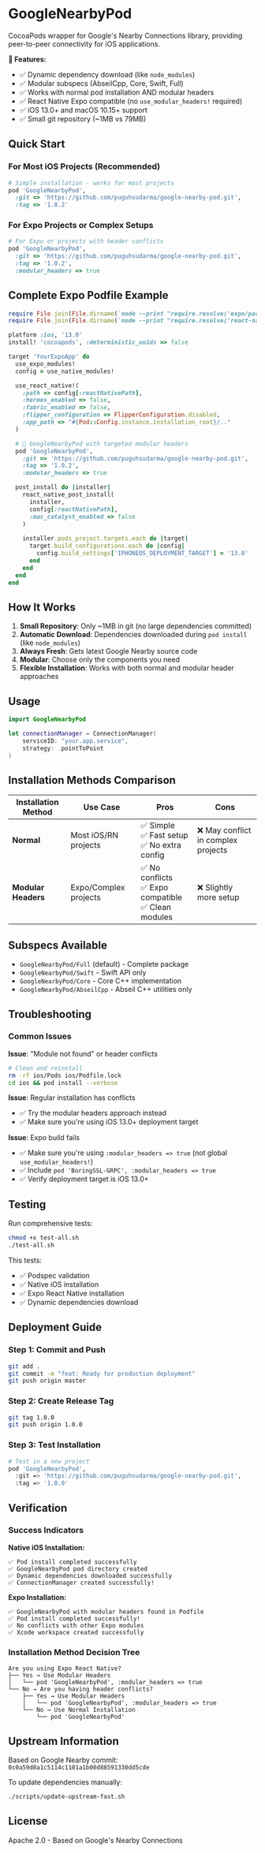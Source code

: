 # GoogleNearbyPod

CocoaPods wrapper for Google's Nearby Connections library, providing peer-to-peer connectivity for iOS applications.

**🚀 Features:**
- ✅ Dynamic dependency download (like `node_modules`)
- ✅ Modular subspecs (AbseilCpp, Core, Swift, Full)
- ✅ Works with normal pod installation AND modular headers
- ✅ React Native Expo compatible (no `use_modular_headers!` required)
- ✅ iOS 13.0+ and macOS 10.15+ support
- ✅ Small git repository (~1MB vs 79MB)

## Quick Start

### For Most iOS Projects (Recommended)

```ruby
# Simple installation - works for most projects
pod 'GoogleNearbyPod', 
  :git => 'https://github.com/puguhsudarma/google-nearby-pod.git',
  :tag => '1.0.2'
```

### For Expo Projects or Complex Setups

```ruby
# For Expo or projects with header conflicts
pod 'GoogleNearbyPod', 
  :git => 'https://github.com/puguhsudarma/google-nearby-pod.git',
  :tag => '1.0.2',
  :modular_headers => true
```

## Complete Expo Podfile Example

```ruby
require File.join(File.dirname(`node --print "require.resolve('expo/package.json')"`), "scripts/autolinking")
require File.join(File.dirname(`node --print "require.resolve('react-native/package.json')"`), "scripts/react_native_pods")

platform :ios, '13.0'
install! 'cocoapods', :deterministic_uuids => false

target 'YourExpoApp' do
  use_expo_modules!
  config = use_native_modules!

  use_react_native!(
    :path => config[:reactNativePath],
    :hermes_enabled => false,
    :fabric_enabled => false,
    :flipper_configuration => FlipperConfiguration.disabled,
    :app_path => "#{Pod::Config.instance.installation_root}/.."
  )

  # 🚀 GoogleNearbyPod with targeted modular headers
  pod 'GoogleNearbyPod', 
    :git => 'https://github.com/puguhsudarma/google-nearby-pod.git',
    :tag => '1.0.2',
    :modular_headers => true

  post_install do |installer|
    react_native_post_install(
      installer,
      config[:reactNativePath],
      :mac_catalyst_enabled => false
    )
    
    installer.pods_project.targets.each do |target|
      target.build_configurations.each do |config|
        config.build_settings['IPHONEOS_DEPLOYMENT_TARGET'] = '13.0'
      end
    end
  end
end
```

## How It Works

1. **Small Repository**: Only ~1MB in git (no large dependencies committed)
2. **Automatic Download**: Dependencies downloaded during `pod install` (like `node_modules`)
3. **Always Fresh**: Gets latest Google Nearby source code
4. **Modular**: Choose only the components you need
5. **Flexible Installation**: Works with both normal and modular header approaches

## Usage

```swift
import GoogleNearbyPod

let connectionManager = ConnectionManager(
    serviceID: "your.app.service", 
    strategy: .pointToPoint
)
```

## Installation Methods Comparison

| Installation Method | Use Case | Pros | Cons |
|-------------------|----------|------|------|
| **Normal** | Most iOS/RN projects | ✅ Simple<br/>✅ Fast setup<br/>✅ No extra config | ❌ May conflict in complex projects |
| **Modular Headers** | Expo/Complex projects | ✅ No conflicts<br/>✅ Expo compatible<br/>✅ Clean modules | ❌ Slightly more setup |

## Subspecs Available

- `GoogleNearbyPod/Full` (default) - Complete package
- `GoogleNearbyPod/Swift` - Swift API only
- `GoogleNearbyPod/Core` - Core C++ implementation
- `GoogleNearbyPod/AbseilCpp` - Abseil C++ utilities only

## Troubleshooting

### Common Issues

**Issue**: "Module not found" or header conflicts
```bash
# Clean and reinstall
rm -rf ios/Pods ios/Podfile.lock
cd ios && pod install --verbose
```

**Issue**: Regular installation has conflicts
- ✅ Try the modular headers approach instead
- ✅ Make sure you're using iOS 13.0+ deployment target

**Issue**: Expo build fails
- ✅ Make sure you're using `:modular_headers => true` (not global `use_modular_headers!`)
- ✅ Include `pod 'BoringSSL-GRPC', :modular_headers => true`
- ✅ Verify deployment target is iOS 13.0+

## Testing

Run comprehensive tests:
```bash
chmod +x test-all.sh
./test-all.sh
```

This tests:
- ✅ Podspec validation
- ✅ Native iOS installation
- ✅ Expo React Native installation
- ✅ Dynamic dependencies download

## Deployment Guide

### Step 1: Commit and Push
```bash
git add .
git commit -m "feat: Ready for production deployment"
git push origin master
```

### Step 2: Create Release Tag
```bash
git tag 1.0.0
git push origin 1.0.0
```

### Step 3: Test Installation
```bash
# Test in a new project
pod 'GoogleNearbyPod', 
  :git => 'https://github.com/puguhsudarma/google-nearby-pod.git',
  :tag => '1.0.0'
```

## Verification

### Success Indicators

**Native iOS Installation:**
```
✅ Pod install completed successfully
✅ GoogleNearbyPod pod directory created
✅ Dynamic dependencies downloaded successfully
✅ ConnectionManager created successfully!
```

**Expo Installation:**
```
✅ GoogleNearbyPod with modular headers found in Podfile
✅ Pod install completed successfully!
✅ No conflicts with other Expo modules
✅ Xcode workspace created successfully
```

### Installation Method Decision Tree

```
Are you using Expo React Native?
├── Yes → Use Modular Headers
│   └── pod 'GoogleNearbyPod', :modular_headers => true
└── No → Are you having header conflicts?
    ├── Yes → Use Modular Headers
    │   └── pod 'GoogleNearbyPod', :modular_headers => true
    └── No → Use Normal Installation
        └── pod 'GoogleNearbyPod'
```

## Upstream Information

Based on Google Nearby commit: `0c0a59d8a1c5114c1101a1b00d88591330dd5cde`

To update dependencies manually:
```bash
./scripts/update-upstream-fast.sh
```

## License

Apache 2.0 - Based on Google's Nearby Connections
